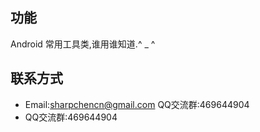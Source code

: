 ## 功能
Android 常用工具类,谁用谁知道.^ _ ^
## 联系方式
* Email:sharpchencn@gmail.com QQ交流群:469644904
* QQ交流群:469644904